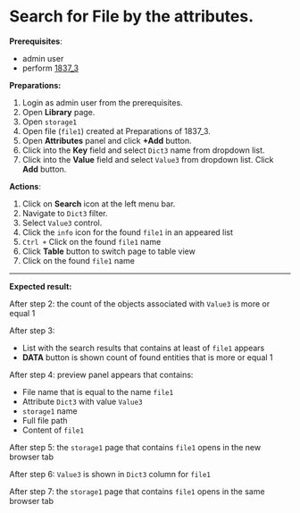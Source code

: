 # Search for File by the attributes.

**Prerequisites**:
- admin user
- perform [1837_3](1837_3.md)

**Preparations:**

1. Login as admin user from the prerequisites.
2. Open **Library** page.
3. Open `storage1`
4. Open file (`file1`) created at Preparations of 1837_3.
5. Open **Attributes** panel and click **+Add** button.
6. Click into the **Key** field and select `Dict3` name from dropdown list.
7. Click into the **Value** field and select `Value3` from dropdown list. Click **Add** button.

**Actions**:

1. Click on **Search** icon at the left menu bar.
2. Navigate to `Dict3` filter.
3. Select `Value3` control.
4. Click the `info` icon for the found `file1` in an appeared list
5. `Ctrl +` Click on the found `file1` name
6. Click **Table** button to switch page to table view
7. Click on the found `file1` name

***
**Expected result:**

After step 2: the count of the objects associated with `Value3` is more or equal 1

After step 3:
- List with the search results that contains at least of `file1` appears
- **DATA** button is shown count of found entities that is more or equal 1

After step 4: preview panel appears that contains:
- File name that is equal to the name `file1`
- Attribute `Dict3` with value `Value3`
- `storage1` name
- Full file path
- Content of `file1`

After step 5: the `storage1` page that contains `file1` opens in the new browser tab

After step 6: `Value3` is shown in `Dict3` column for `file1`

After step 7: the `storage1` page that contains `file1` opens in the same browser tab